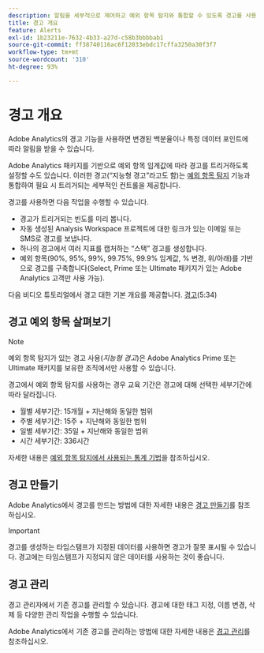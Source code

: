 ```yaml
---
description: 알림을 세부적으로 제어하고 예외 항목 탐지와 통합할 수 있도록 경고를 사용하는 방법을 이해합니다.
title: 경고 개요
feature: Alerts
exl-id: 1b23211e-7632-4b33-a27d-c58b3bbbbab1
source-git-commit: ff38740116ac6f12033ebdc17cffa3250a30f3f7
workflow-type: tm+mt
source-wordcount: '310'
ht-degree: 93%

---
```


# 경고 개요

Adobe Analytics의 경고 기능을 사용하면 변경된 백분율이나 특정 데이터 포인트에 따라 알림을 받을 수 있습니다.

Adobe Analytics 패키지를 기반으로 예외 항목 임계값에 따라 경고를 트리거하도록 설정할 수도 있습니다. 이러한 경고(“지능형 경고”라고도 함)는 [예외 항목 탐지](/help/analyze/analysis-workspace/c-anomaly-detection/anomaly-detection.md) 기능과 통합하여 필요 시 트리거되는 세부적인 컨트롤을 제공합니다.

경고를 사용하면 다음 작업을 수행할 수 있습니다.

* 경고가 트리거되는 빈도를 미리 봅니다.
* 자동 생성된 Analysis Workspace 프로젝트에 대한 링크가 있는 이메일 또는 SMS로 경고를 보냅니다.
* 하나의 경고에서 여러 지표를 캡처하는 “스택” 경고를 생성합니다.
* 예외 항목(90%, 95%, 99%, 99.75%, 99.9% 임계값, % 변경, 위/아래)를 기반으로 경고를 구축합니다(Select, Prime 또는 Ultimate 패키지가 있는 Adobe Analytics 고객만 사용 가능).

다음 비디오 튜토리얼에서 경고 대한 기본 개요를 제공합니다. [경고](https://experienceleague.adobe.com/docs/analytics-learn/tutorials/data-science/intelligent-alerts.html?lang=ko)&#x200B;(5:34)

## 경고 예외 항목 살펴보기

>[!NOTE]
>
>예외 항목 탐지가 있는 경고 사용(_지능형 경고_)은 Adobe Analytics Prime 또는 Ultimate 패키지를 보유한 조직에서만 사용할 수 있습니다.

경고에서 예외 항목 탐지를 사용하는 경우 교육 기간은 경고에 대해 선택한 세부기간에 따라 달라집니다.

* 월별 세부기간: 15개월 + 지난해와 동일한 범위
* 주별 세부기간: 15주 + 지난해와 동일한 범위
* 일별 세부기간: 35일 + 지난해와 동일한 범위
* 시간 세부기간: 336시간

자세한 내용은 [예외 항목 탐지에서 사용되는 통계 기법](/help/analyze/analysis-workspace/c-anomaly-detection/statistics-anomaly-detection.md)을 참조하십시오.

## 경고 만들기

Adobe Analytics에서 경고를 만드는 방법에 대한 자세한 내용은 [경고 만들기](/help/components/c-alerts/alert-builder.md)를 참조하십시오.

>[!IMPORTANT]
>
>경고를 생성하는 타임스탬프가 지정된 데이터를 사용하면 경고가 잘못 표시될 수 있습니다. 경고에는 타임스탬프가 지정되지 않은 데이터를 사용하는 것이 좋습니다.

## 경고 관리

경고 관리자에서 기존 경고를 관리할 수 있습니다. 경고에 대한 태그 지정, 이름 변경, 삭제 등 다양한 관리 작업을 수행할 수 있습니다.

Adobe Analytics에서 기존 경고를 관리하는 방법에 대한 자세한 내용은 [경고 관리](/help/components/c-alerts/alert-manager.md)를 참조하십시오.

